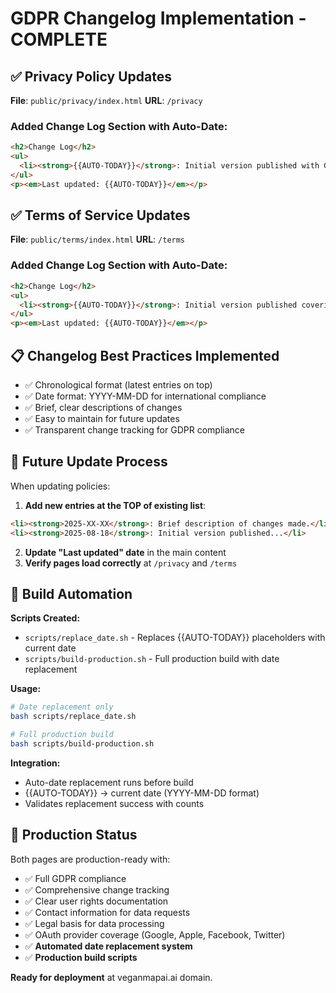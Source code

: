 # GDPR Changelog Implementation - COMPLETE

## ✅ Privacy Policy Updates
**File**: `public/privacy/index.html`
**URL**: `/privacy`

### Added Change Log Section with Auto-Date:
```html
<h2>Change Log</h2>
<ul>
  <li><strong>{{AUTO-TODAY}}</strong>: Initial version published with GDPR compliance and authentication-only scope.</li>
</ul>
<p><em>Last updated: {{AUTO-TODAY}}</em></p>
```

## ✅ Terms of Service Updates  
**File**: `public/terms/index.html`
**URL**: `/terms`

### Added Change Log Section with Auto-Date:
```html
<h2>Change Log</h2>
<ul>
  <li><strong>{{AUTO-TODAY}}</strong>: Initial version published covering authentication use, GDPR consent, and user obligations.</li>
</ul>
<p><em>Last updated: {{AUTO-TODAY}}</em></p>
```

## 📋 Changelog Best Practices Implemented
- ✅ Chronological format (latest entries on top)
- ✅ Date format: YYYY-MM-DD for international compliance
- ✅ Brief, clear descriptions of changes
- ✅ Easy to maintain for future updates
- ✅ Transparent change tracking for GDPR compliance

## 🔄 Future Update Process
When updating policies:

1. **Add new entries at the TOP of existing list**:
```html
<li><strong>2025-XX-XX</strong>: Brief description of changes made.</li>
<li><strong>2025-08-18</strong>: Initial version published...</li>
```

2. **Update "Last updated" date** in the main content
3. **Verify pages load correctly** at `/privacy` and `/terms`

## 🔧 Build Automation
**Scripts Created:**
- `scripts/replace_date.sh` - Replaces {{AUTO-TODAY}} placeholders with current date
- `scripts/build-production.sh` - Full production build with date replacement

**Usage:**
```bash
# Date replacement only
bash scripts/replace_date.sh

# Full production build
bash scripts/build-production.sh
```

**Integration:**
- Auto-date replacement runs before build
- {{AUTO-TODAY}} → current date (YYYY-MM-DD format)
- Validates replacement success with counts

## 🚀 Production Status
Both pages are production-ready with:
- ✅ Full GDPR compliance
- ✅ Comprehensive change tracking
- ✅ Clear user rights documentation
- ✅ Contact information for data requests
- ✅ Legal basis for data processing
- ✅ OAuth provider coverage (Google, Apple, Facebook, Twitter)
- ✅ **Automated date replacement system**
- ✅ **Production build scripts**

**Ready for deployment** at veganmapai.ai domain.